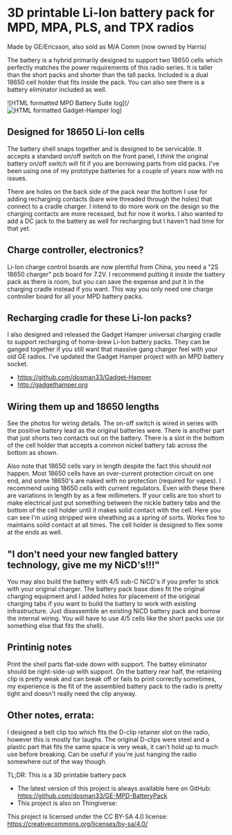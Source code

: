 # 3D printable Li-Ion battery pack for MPD, MPA, PLS, and TPX radios
Made by GE/Ericsson, also sold as M/A Comm (now owned by Harris)

The battery is a hybrid primarily designed to support two 18650 cells which perfectly matches the power requirements of this radio series. It is taller than the short packs and shorter than the tall packs. Included is a dual 18650 cell holder that fits inside the pack. You can also see there is a battery eliminator included as well.

![HTML formatted MPD Battery Suite log](/![HTML formatted Gadget-Hamper log](/gadget_hamper001.jpg))


## Designed for 18650 Li-Ion cells

The battery shell snaps together and is designed to be servicable. It accepts a standard on/off switch on the front panel, I *think* the original battery on/off switch will fit if you are borrowing parts from old packs. I've been using one of my prototype batteries for a couple of years now with no issues. 

There are holes on the back side of the pack near the bottom I use for adding recharginig contacts (bare wire threaded through the holes) that connect to a cradle charger. I intend to do more work on the design so the charging contacts are more recessed, but for now it works. I also wanted to add a DC jack to the battery as well for recharging but I haven't had time for that yet. 

## Charge controller, electronics?
Li-Ion charge control boards are now plentiful from China, you need a "2S 18650 charger" pcb board for 7.2V. I recommend putting it inside the battery pack as there is room, but you can save the expense and put it in the charging cradle instead if you want. This way you only need one charge controller board for all your MPD battery packs.


## Recharging cradle for these Li-Ion packs?
I also designed and released the Gadget Hamper universal charging cradle to support recharging of home-brew Li-Ion battery packs. They can be ganged together if you still want that massive gang charger feel with your old GE radios. I've updated the Gadget Hamper project with an MPD battery socket.

- https://github.com/dosman33/Gadget-Hamper
- http://gadgethamper.org


## Wiring them up and 18650 lengths
See the photos for wiring details. The on-off switch is wired in series with the positive battery lead as the original batteries were. There is another part that just shorts two contacts out on the battery. There is a slot in the bottom of the cell holder that accepts a common nickel battery tab across the bottom as shown. 

Also note that 18650 cells vary in length despite the fact this should not happen. Most 18650 cells have an over-current protection circuit on one end, and some 18650's are naked with no protection (required for vapes). I recommend using 18650 cells with current regulators. Even with these there are variations in length by as a few millimeters. If your cells are too short to make electrical just put something between the nickle battery tabs and the bottom of the cell holder until it makes solid contact with the cell. Here you can see I'm using stripped wire sheathing as a spring of sorts. Works fine to maintains solid contact at all times. The cell holder is designed to flex some at the ends as well.


## "I don't need your new fangled battery technology, give me my NiCD's!!!"
You may also build the battery with 4/5 sub-C NiCD's if you prefer to stick with your original charger. The battery pack base does fit the original charging equipment and I added holes for placement of the original charging tabs if you want to build the battery to work with existing infrastructure. Just disassemble an existing NiCD battery pack and borrow the internal wiring. You will have to use 4/5 cells like the short packs use (or something else that fits the shell).


## Printinig notes
Print the shell parts flat-side down with support. The battey eliminator should be right-side-up with support. On the battery rear half, the retaining clip is pretty weak and can break off or fails to print correctly sometimes, my experience is the fit of the assembled battery pack to the radio is pretty tight and doesn't really need the clip anyway.


## Other notes, errata:
I designed a belt clip too which fits the D-clip retainer slot on the radio, however this is mostly for laughs. The original D-clips were steel and a plastic part that fits the same space is very weak, it can't hold up to much use before breaking. Can be useful if you're just hanging the radio somewhere out of the way though.




TL;DR: This is a 3D printable battery pack 

- The latest version of this project is always available here on GitHub: https://github.com/dosman33/GE-MPD-BatteryPack
- This project is also on Thingiverse: 


This project is licensed under the CC BY-SA 4.0 license: https://creativecommons.org/licenses/by-sa/4.0/
